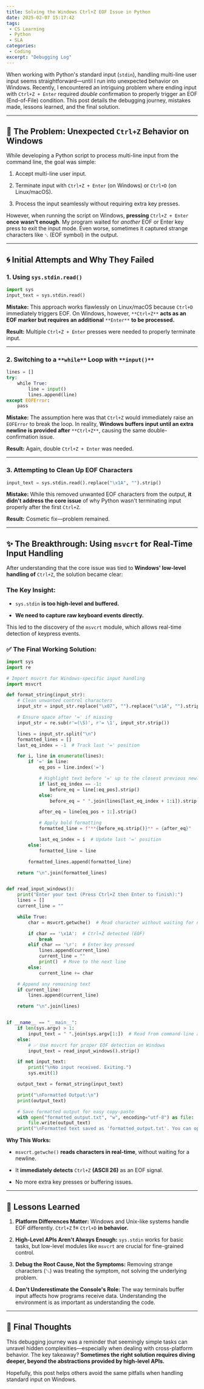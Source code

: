 ```yaml
---
title: Solving the Windows Ctrl+Z EOF Issue in Python
date: 2025-02-07 15:17:42
tags:
 - CS Learning
 - Python
 - SLA
categories:
 - Coding
excerpt: "Debugging Log"
---
```


When working with Python's standard input (`stdin`), handling multi-line user input seems straightforward—until I run into unexpected behavior on Windows. Recently, I encountered an intriguing problem where ending input with `Ctrl+Z + Enter` required *double* confirmation to properly trigger an EOF (End-of-File) condition. This post details the debugging journey, mistakes made, lessons learned, and the final solution.

---

## 🚩 The Problem: Unexpected `Ctrl+Z` Behavior on Windows

While developing a Python script to process multi-line input from the command line, the goal was simple:

1. Accept multi-line user input.

2. Terminate input with `Ctrl+Z + Enter` (on Windows) or `Ctrl+D` (on Linux/macOS).

3. Process the input seamlessly without requiring extra key presses.

However, when running the script on Windows, **pressing** `Ctrl+Z + Enter` **once wasn't enough**. My program waited for *another* EOF or Enter key press to exit the input mode. Even worse, sometimes it captured strange characters like `␖` (EOF symbol) in the output.

---

## 🌀 Initial Attempts and Why They Failed

### 1. **Using** `sys.stdin.read()`

```python
import sys
input_text = sys.stdin.read()
```

**Mistake:** This approach works flawlessly on Linux/macOS because `Ctrl+D` immediately triggers EOF. On Windows, however, `**Ctrl+Z**` **acts as an EOF marker but requires an additional** `**Enter**` **to be processed.**

**Result:** Multiple `Ctrl+Z + Enter` presses were needed to properly terminate input.

---

### 2. **Switching to a** `**while**` **Loop with** `**input()**`

```python
lines = []
try:    
    while True:        
        line = input()        
        lines.append(line)
except EOFError:    
    pass
```

**Mistake:** The assumption here was that `Ctrl+Z` would immediately raise an `EOFError` to break the loop. In reality, **Windows buffers input until an extra newline is provided after** `**Ctrl+Z**`, causing the same double-confirmation issue.

**Result:** Again, double `Ctrl+Z + Enter` was needed.

---

### 3. **Attempting to Clean Up EOF Characters**

```python
input_text = sys.stdin.read().replace("\x1A", "").strip()
```

**Mistake:** While this removed unwanted EOF characters from the output, **it didn't address the core issue** of why Python wasn't terminating input properly after the first `Ctrl+Z`.

**Result:** Cosmetic fix—problem remained.

---

## ✨ The Breakthrough: Using `msvcrt` for Real-Time Input Handling

After understanding that the core issue was tied to **Windows' low-level handling of** `Ctrl+Z`, the solution became clear:

### **The Key Insight:**

- `sys.stdin` **is too high-level and buffered.**

- **We need to capture raw keyboard events directly.**

This led to the discovery of the `msvcrt` module, which allows real-time detection of keypress events.

### ✅ **The Final Working Solution:**

```python
import sys
import re

# Import msvcrt for Windows-specific input handling
import msvcrt

def format_string(input_str):
    # Clean unwanted control characters
    input_str = input_str.replace("\x07", "").replace("\x1A", "").strip()

    # Ensure space after '=' if missing
    input_str = re.sub(r'=(\S)', r'= \1', input_str.strip())

    lines = input_str.split("\n")
    formatted_lines = []
    last_eq_index = -1  # Track last '=' position

    for i, line in enumerate(lines):
        if '=' in line:
            eq_pos = line.index('=')

            # Highlight text before '=' up to the closest previous newline
            if last_eq_index == -1:
                before_eq = line[:eq_pos].strip()
            else:
                before_eq = " ".join(lines[last_eq_index + 1:i]).strip() + " " + line[:eq_pos].strip()

            after_eq = line[eq_pos + 1:].strip()

            # Apply bold formatting
            formatted_line = f"**{before_eq.strip()}** = {after_eq}"

            last_eq_index = i  # Update last '=' position
        else:
            formatted_line = line

        formatted_lines.append(formatted_line)

    return "\n".join(formatted_lines)


def read_input_windows():
    print("Enter your text (Press Ctrl+Z then Enter to finish):")
    lines = []
    current_line = ""

    while True:
        char = msvcrt.getwche()  # Read character without waiting for newline

        if char == '\x1A':  # Ctrl+Z detected (EOF)
            break
        elif char == '\r':  # Enter key pressed
            lines.append(current_line)
            current_line = ""
            print()  # Move to the next line
        else:
            current_line += char

    # Append any remaining text
    if current_line:
        lines.append(current_line)

    return "\n".join(lines)


if __name__ == "__main__":
    if len(sys.argv) > 1:
        input_text = " ".join(sys.argv[1:])  # Read from command-line arguments
    else:
        # ✅ Use msvcrt for proper EOF detection on Windows
        input_text = read_input_windows().strip()

    if not input_text:
        print("\nNo input received. Exiting.")
        sys.exit(1)

    output_text = format_string(input_text)

    print("\nFormatted Output:\n")
    print(output_text)

    # Save formatted output for easy copy-paste
    with open("formatted_output.txt", "w", encoding="utf-8") as file:
        file.write(output_text)
    print("\nFormatted text saved as 'formatted_output.txt'. You can open and copy it from there.")
```

**Why This Works:**

- `msvcrt.getwche()` **reads characters in real-time**, without waiting for a newline.

- It **immediately detects** `Ctrl+Z` **(ASCII 26)** as an EOF signal.

- No more extra key presses or buffering issues.

---

## 🚀 Lessons Learned

1. **Platform Differences Matter:** Windows and Unix-like systems handle EOF differently. `Ctrl+Z` **!=** `Ctrl+D` **in behavior.**

2. **High-Level APIs Aren't Always Enough:** `sys.stdin` works for basic tasks, but low-level modules like `msvcrt` are crucial for fine-grained control.

3. **Debug the Root Cause, Not the Symptoms:** Removing strange characters (␖) was treating the symptom, not solving the underlying problem.

4. **Don't Underestimate the Console's Role:** The way terminals buffer input affects how programs receive data. Understanding the environment is as important as understanding the code.

---

## 🌟 Final Thoughts

This debugging journey was a reminder that seemingly simple tasks can unravel hidden complexities—especially when dealing with cross-platform behavior. The key takeaway? **Sometimes the right solution requires diving deeper, beyond the abstractions provided by high-level APIs.**

Hopefully, this post helps others avoid the same pitfalls when handling standard input on Windows.
